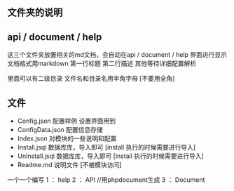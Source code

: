 ## 文件夹的说明


api / document / help
---

这三个文件夹放置相关的md文档，会自动在api / document / help 界面进行显示
文档格式用markdown
第一行标题
第二行描述
其他等待详细配置解析

里面可以有二级目录
文件名和目录名用半角字母 [不要用全角]

文件
---

- Config.json       配置样例 设置界面用到
- ConfigData.json   配置信息存储
- Index.json        对模块的一些说明和配置
- Install.jsql      数据库库，导入即可           [install 执行的时候需要进行导入]
- UnInstall.jsql    数据库库，导入即可           [install 执行的时候需要进行导入]
- Readme.md         说明文件                    [不被模块访问]


一个一个编写
1 ： help
2 ： API         //用phpdocument生成
3 ： Document


